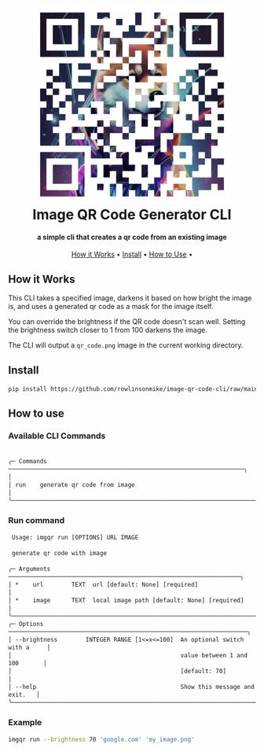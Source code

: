 <h1 align="center">
  <br>
  <img src="docs/example.png" alt="image qr code cli" width="400"/>
  <br>
  Image QR Code Generator CLI
  <br>
</h1>

<h4 align="center">a simple cli that creates a qr code from an existing image</h4>

<p align="center">
  <a href="#how-it-works">How it Works</a> •
  <a href="#install">Install</a> •
  <a href="#how-to-use">How to Use</a> •
</p>

## How it Works

This CLI takes a specified image, darkens it based on how bright the image is, and uses a generated qr code as a mask for the image itself.

You can override the brightness if the QR code doesn't scan well. Setting the brightness switch closer to 1 from 100 darkens the image.

The CLI will output a `qr_code.png` image in the current working directory.

## Install

```bash
pip install https://github.com/rowlinsonmike/image-qr-code-cli/raw/main/dist/imgqr-0.1.0.tar.gz
```

## How to use

### Available CLI Commands

```

╭─ Commands ───────────────────────────────────────────────────────────────────╮                                                                         │
│ run    generate qr code from image                                           │
╰──────────────────────────────────────────────────────────────────────────────╯

```

### Run command

```
 Usage: imgqr run [OPTIONS] URL IMAGE

 generate qr code with image

╭─ Arguments ──────────────────────────────────────────────────────────────────╮
│ *    url        TEXT  url [default: None] [required]                         │
│ *    image      TEXT  local image path [default: None] [required]            │
╰──────────────────────────────────────────────────────────────────────────────╯
╭─ Options ────────────────────────────────────────────────────────────────────╮
│ --brightness        INTEGER RANGE [1<=x<=100]  An optional switch with a     │
│                                                value between 1 and 100       │
│                                                [default: 70]                 │
│ --help                                         Show this message and exit.   │
╰──────────────────────────────────────────────────────────────────────────────╯
```

### Example

```bash
imgqr run --brightness 70 'google.com' 'my_image.png'
```
